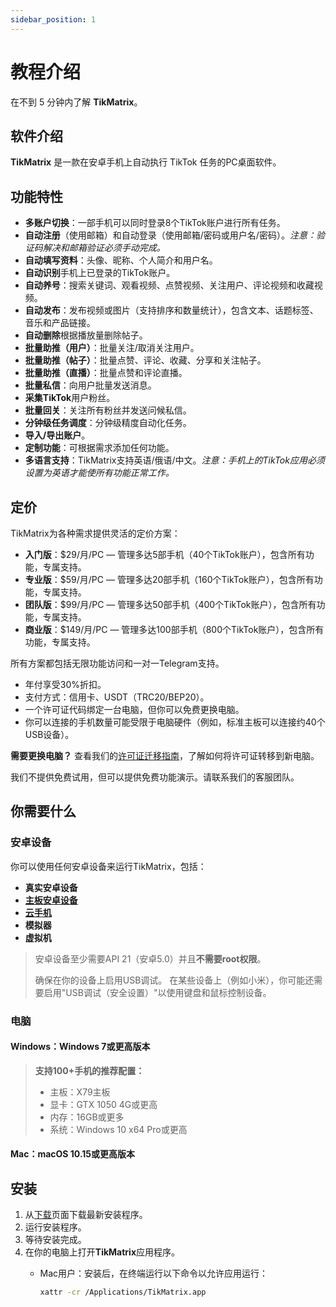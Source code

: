 ```yaml
---
sidebar_position: 1
---
```


# 教程介绍

在不到 5 分钟内了解 **TikMatrix**。

## 软件介绍

**TikMatrix** 是一款在安卓手机上自动执行 TikTok 任务的PC桌面软件。

## 功能特性

- **多账户切换**：一部手机可以同时登录8个TikTok账户进行所有任务。
- **自动注册**（使用邮箱）和自动登录（使用邮箱/密码或用户名/密码）。*注意：验证码解决和邮箱验证必须手动完成。*
- **自动填写资料**：头像、昵称、个人简介和用户名。
- **自动识别**手机上已登录的TikTok账户。
- **自动养号**：搜索关键词、观看视频、点赞视频、关注用户、评论视频和收藏视频。
- **自动发布**：发布视频或图片（支持排序和数量统计），包含文本、话题标签、音乐和产品链接。
- **自动删除**根据播放量删除帖子。
- **批量助推（用户）**：批量关注/取消关注用户。
- **批量助推（帖子）**：批量点赞、评论、收藏、分享和关注帖子。
- **批量助推（直播）**：批量点赞和评论直播。
- **批量私信**：向用户批量发送消息。
- **采集TikTok**用户粉丝。
- **批量回关**：关注所有粉丝并发送问候私信。
- **分钟级任务调度**：分钟级精度自动化任务。
- **导入/导出账户**。
- **定制功能**：可根据需求添加任何功能。
- **多语言支持**：TikMatrix支持英语/俄语/中文。*注意：手机上的TikTok应用必须设置为英语才能使所有功能正常工作。*

## 定价

TikMatrix为各种需求提供灵活的定价方案：

- **入门版**：$29/月/PC — 管理多达5部手机（40个TikTok账户），包含所有功能，专属支持。
- **专业版**：$59/月/PC — 管理多达20部手机（160个TikTok账户），包含所有功能，专属支持。
- **团队版**：$99/月/PC — 管理多达50部手机（400个TikTok账户），包含所有功能，专属支持。
- **商业版**：$149/月/PC — 管理多达100部手机（800个TikTok账户），包含所有功能，专属支持。

所有方案都包括无限功能访问和一对一Telegram支持。

- 年付享受30%折扣。
- 支付方式：信用卡、USDT（TRC20/BEP20）。
- 一个许可证代码绑定一台电脑，但你可以免费更换电脑。
- 你可以连接的手机数量可能受限于电脑硬件（例如，标准主板可以连接约40个USB设备）。

**需要更换电脑？** 查看我们的[许可证迁移指南](tutorial-basics/license-migration.md)，了解如何将许可证转移到新电脑。

我们不提供免费试用，但可以提供免费功能演示。请联系我们的客服团队。

## 你需要什么

### 安卓设备

你可以使用任何安卓设备来运行TikMatrix，包括：

- **真实安卓设备**
- **[主板安卓设备](http://www.niaozun.shop?cid=934ec2fe)**
- **[云手机](https://www.geelark.cn?invite_code=XHY6a8)**
- **模拟器**
- **虚拟机**

> 安卓设备至少需要API 21（安卓5.0）并且**不需要root权限**。
>
> 确保在你的设备上启用USB调试。
> 在某些设备上（例如小米），你可能还需要启用"USB调试（安全设置）"以使用键盘和鼠标控制设备。

### 电脑

#### Windows：Windows 7或更高版本

> **支持100+手机的推荐配置：**
>
> - 主板：X79主板
> - 显卡：GTX 1050 4G或更高
> - 内存：16GB或更多
> - 系统：Windows 10 x64 Pro或更高

#### Mac：macOS 10.15或更高版本

## 安装

1. 从[下载](https://tikmatrix.com/Download)页面下载最新安装程序。
2. 运行安装程序。
3. 等待安装完成。
4. 在你的电脑上打开**TikMatrix**应用程序。
   - Mac用户：安装后，在终端运行以下命令以允许应用运行：

     ```bash
     xattr -cr /Applications/TikMatrix.app
     ```
